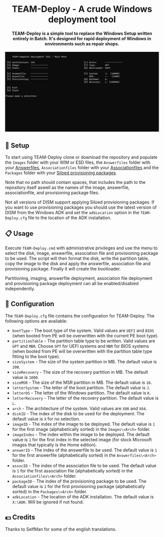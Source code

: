 <h1 align="center">
  <br>
  TEAM-Deploy - A crude Windows deployment tool
  <br>
</h1>

<h4 align="center">
  TEAM-Deploy is a simple tool to replace the Windows Setup written entirely in Batch. It's designed for rapid deployment of Windows in environments such as repair shops.
</h4>

<p align="center">
  <img src="./.github/title_animation.gif" alt="Size Limit CLI" width="738">
</p>

## 💾 Setup

To start using TEAM-Deploy clone or download the repository and populate the `Images` folder with your WIM or ESD files, the `Answerfiles` folder with your <a href="https://learn.microsoft.com/en-us/windows-hardware/customize/desktop/wsim/answer-files-overview">Answerfiles</a>, `Associationfiles` folder with your <a href="https://learn.microsoft.com/en-us/windows-hardware/manufacture/desktop/export-or-import-default-application-associations">Associationfiles</a> and the `Packages` folder with your <a href="https://learn.microsoft.com/en-us/windows-hardware/manufacture/desktop/siloed-provisioning-packages">Siloed provisioning packages</a>.

Note that no path should contain spaces, that includes the path to the repository itself aswell as the names of the image, answerfile, associationfile, and provisioning package files.

Not all versions of DISM support applying Siloed provisioning packages. If you want to use provisioning packages you should use the latest version of DISM from the Windows ADK and set the `adkLocation` option in the `TEAM-Deploy.cfg` file to the location of the ADK installation.

## 📋 Usage

Execute `TEAM-Deploy.cmd` with administrative privileges and use the menu to select the disk, image, answerfile, association file and provisioning package to be used. The script will then format the disk, write the partition table, copy the image to the disk and apply the answerfile, association file and provisioning package. Finally it will create the bootloader.

Partitioning, imaging, answerfile deployment, association file deployment and provisioning package deployment can all be enabled/disabled independently.

## 📝 Configuration

The `TEAM-Deploy.cfg` file contains the configuration for TEAM-Deploy. The following options are available:
* `bootType` - The boot type of the system. Valid values are `UEFI` and `BIOS` (when booted from PE will be overwritten with the current PE boot type).
* `partitionTable` - The partition table type to be written. Valid values are `GPT` and `MBR`. Choose `GPT` for UEFI systems and `MBR` for BIOS systems (when booted from PE will be overwritten with the partition table type fitting to the boot type).
* `sizeSystem` - The size of the system partition in MB. The default value is `200`.
* `sizeRecovery` - The size of the recovery partition in MB. The default value is `1000`.
* `sizeMSR` - The size of the MSR partition in MB. The default value is `16`.
* `letterSystem` - The letter of the boot partition. The default value is `J`.
* `letterOS` - The letter of the Windows partition. The default value is `K`.
* `letterRecovery` - The letter of the recovery partition. The default value is `L`.
* `arch` - The architecture of the system. Valid values are `X86` and `X64`.
* `diskID` - The index of the disk to be used for the deployment. The default value is `X` for no selection.
* `imageID` - The index of the image to be deployed. The default value is `1` for the first image (alphabetically sorted) in the `Images\<Arch>` folder.
* `imageIndex` - The index within the image to be deployed. The default value is `1` for the first index in the selected image (for stock Microsoft images that typically is the Home edition).
* `answerID` - The index of the answerfile to be used. The default value is `1` for the first answerfile (alphabetically sorted) in the `Answerfiles\<Arch>` folder.
* `assocID` - The index of the association file to be used. The default value is `1` for the first association file (alphabetically sorted) in the `Associationfiles\<Arch>` folder.
* `packageID` - The index of the provisioning package to be used. The default value is `1` for the first provisioning package (alphabetically sorted) in the `Packages\<Arch>` folder.
* `adkLocation` - The location of the ADK installation. The default value is `X:\ADK`. Will be ignored if not found.

## 💵 Credits

Thanks to SelfMan for some of the english translations.